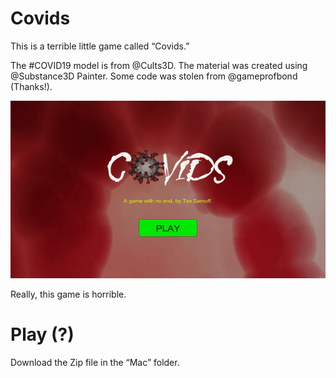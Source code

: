# Covids

This is a terrible little game called “Covids.”

The #COVID19 model is from @Cults3D. The material was created using @Substance3D Painter. Some code was stolen from @gameprofbond (Thanks!).

![](covids_demo.gif)

Really, this game is horrible.

# Play (?)

Download the Zip file in the “Mac” folder.
